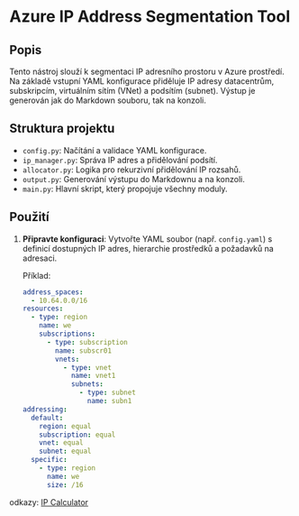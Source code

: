 # Azure IP Address Segmentation Tool

## Popis
Tento nástroj slouží k segmentaci IP adresního prostoru v Azure prostředí. Na základě vstupní YAML konfigurace přiděluje IP adresy datacentrům, subskripcím, virtuálním sítím (VNet) a podsítím (subnet). Výstup je generován jak do Markdown souboru, tak na konzoli.

## Struktura projektu
- `config.py`: Načítání a validace YAML konfigurace.
- `ip_manager.py`: Správa IP adres a přidělování podsítí.
- `allocator.py`: Logika pro rekurzivní přidělování IP rozsahů.
- `output.py`: Generování výstupu do Markdownu a na konzoli.
- `main.py`: Hlavní skript, který propojuje všechny moduly.

## Použití
1. **Připravte konfiguraci**: Vytvořte YAML soubor (např. `config.yaml`) s definicí dostupných IP adres, hierarchie prostředků a požadavků na adresaci.
   
   Příklad:
   ```yaml
   address_spaces:
     - 10.64.0.0/16
   resources:
     - type: region
       name: we
       subscriptions:
         - type: subscription
           name: subscr01
           vnets:
             - type: vnet
               name: vnet1
               subnets:
                 - type: subnet
                   name: subn1
   addressing:
     default:
       region: equal
       subscription: equal
       vnet: equal
       subnet: equal
     specific:
       - type: region
         name: we
         size: /16
    ```

odkazy: [IP Calculator](https://www.calculator.net/ip-subnet-calculator.html)
